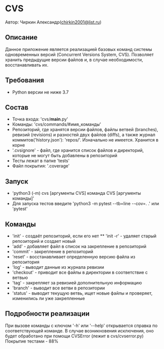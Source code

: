 # CVS
Автор: Чиркин Александр(chirkin2001@list.ru)

## Описание
Данное приложение является реализацией базовых команд системы одновременных версий (Concurrent Versions System, CVS).
Позволяет хранить предыдущие версии файлов и, в случае необходимости, восстанавливать их.

## Требования
* Python версии не ниже 3.7

## Состав
* Точка входа: 'cvs/__main__.py'
* Команды: 'cvs/commands/#имя_команды'
* Репозиторий, где хранятся версии файлов, файлы ветвей (branches), ревизий (revisions) и разностей двух файлов (diffs),
 а также журнал коммитов('history.json'): 'repos/'. Изначально не имеется. Хранится в корне
* '.cvsignore' - файл, где хранится список файлов и директорий, которые не могут быть добавлены в репозиторий
* Тесты лежат в папке 'tests'
* Файл покрытия: '.coverage'

## Запуск
* 'python3 (-m) cvs [аргументы CVS] команда CVS [аргументы команды]'
* Для запуска тестов введите 'python3 -m pytest --tb=line --cov=. .' или 'pytest'

## Команды
* 'init' - создаёт репозиторий, если его нет
** 'init -r' - удаляет старый репозиторий и создает новый
* 'add' - добавляет файл в список на закрепление в репозиторий
* 'commit' - закрепление в репозиторий
* 'reset' - восстанавливает определенную версию файла из репозитория
* 'log' - выводит данные из журнала ревизии
* 'checkout' - приводит все файлы в директории в соответствие с ветвью
* 'tag' - закрепляет за ревизией дополнительную информацию
* 'branch' - выводит все ветви в репозитории
* 'status' - выводит текущую ветвь, ищет новые файлы и проверяет, изменились ли уже закрепленные

## Подробности реализации
При вызове команды с ключом '-h' или '--help' открывается справка по соответствующей команде.
В случае возникновения исключения, оно будет обработано при помощи CVSError (лежит в cvs/cvserror.py)
Покрытие тестами - 88%